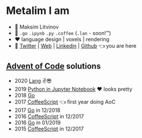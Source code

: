 # Metalim I am

* 🧑 Maksim Litvinov
* 🚀 `.go` `.ipynb` `.py` `.coffee` (`.lan` - soon!™)
* ❤️ language design | voxels | rendering
* 💬 [Twitter](https://twitter.com/metalim) | [Web](https://mem.ee/) | [Linkedin](https://www.linkedin.com/in/metalim/) | [Github](https://github.com/metalim) 👈 you are here

## [Advent of Code](https://adventofcode.com/) solutions

* 2020 [Lang](https://github.com/metalim/metalim.adventofcode.2020.lang) ✌😎
* 2019 [Python in Jupyter Notebook](https://github.com/metalim/metalim.adventofcode.2019.python) ❤️ looks pretty
* 2018 [Go](https://github.com/metalim/metalim.adventofcode.2018.go)
* 2017 [CoffeeScript](https://github.com/metalim/metalim.adventofcode.2017) 👈 first year doing AoC
* 2017 [Go](https://github.com/metalim/metalim.adventofcode.2017.go) in 12/2018
* 2016 [CoffeeScript](https://github.com/metalim/metalim.adventofcode.2016) in 12/2017
* 2016 [Go](https://github.com/metalim/metalim.adventofcode.2016.go) in 01/2019
* 2015 [CoffeeScript](https://github.com/metalim/metalim.adventofcode.2015) in 12/2017
